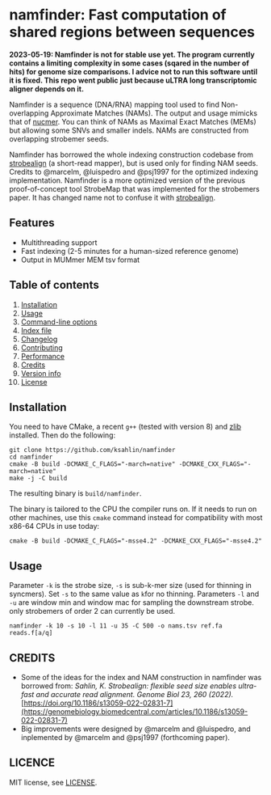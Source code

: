 # namfinder: Fast computation of shared regions between sequences

**2023-05-19: Namfinder is not for stable use yet. The program currently contains a limiting complexity in some cases (sqared in the number of hits) for genome size comparisons. I advice not to run this software until it is fixed. This repo went public just because uLTRA long transcriptomic aligner depends on it.**

Namfinder is a sequence (DNA/RNA) mapping tool used to find Non-overlapping Approximate Matches (NAMs).
The output and usage mimicks that of [nucmer](https://mummer.sourceforge.net/).
You can think of NAMs as Maximal Exact Matches (MEMs) but allowing some SNVs and smaller indels. NAMs are constructed from overlapping strobemer seeds. 


Namfinder has borrowed the whole indexing construction codebase from [strobealign](https://github.com/ksahlin/strobealign) (a short-read mapper), but is used only for finding NAM seeds. 
Credits to @marcelm, @luispedro and @psj1997 for the optimized indexing implementation.
Namfinder is a more optimized version of the previous proof-of-concept tool StrobeMap that was implemented for the strobemers paper.
It has changed name not to confuse it with [strobealign](https://github.com/ksahlin/strobealign).


## Features

- Multithreading support
- Fast indexing (2-5 minutes for a human-sized reference genome)
- Output in MUMmer MEM tsv format


## Table of contents

1. [Installation](#installation)
2. [Usage](#usage)
3. [Command-line options](#command-line-options)
4. [Index file](#index-files)
5. [Changelog](#changelog)
6. [Contributing](#contributing)
7. [Performance](#v07-performance)
8. [Credits](#credits)
9. [Version info](#version-info)
10. [License](#licence)

## Installation

You need to have CMake, a recent `g++` (tested with version 8) and [zlib](https://zlib.net/) installed.
Then do the following:
```
git clone https://github.com/ksahlin/namfinder
cd namfinder
cmake -B build -DCMAKE_C_FLAGS="-march=native" -DCMAKE_CXX_FLAGS="-march=native"
make -j -C build
```
The resulting binary is `build/namfinder`.

The binary is tailored to the CPU the compiler runs on.
If it needs to run on other machines, use this `cmake` command instead for compatibility with most x86-64 CPUs in use today:
```
cmake -B build -DCMAKE_C_FLAGS="-msse4.2" -DCMAKE_CXX_FLAGS="-msse4.2"
```


## Usage

Parameter `-k` is the strobe size, `-s` is sub-k-mer size (used for thinning in syncmers). Set `-s` to the same value as `k`for no thinning.
Parameters `-l` and `-u` are window min and window mac for sampling the downstream strobe. only strobemers of order 2 can currently be used.


```
namfinder -k 10 -s 10 -l 11 -u 35 -C 500 -o nams.tsv ref.fa reads.f[a/q]
```



CREDITS
----------------


- Some of the ideas for the index and NAM 
construction in namfinder was borrowed from: 
_Sahlin, K. Strobealign: flexible seed size enables ultra-fast and accurate read alignment. 
Genome Biol 23, 260 (2022)._ 
[https://doi.org/10.1186/s13059-022-02831-7](https://genomebiology.biomedcentral.com/articles/10.1186/s13059-022-02831-7)
- Big improvements were designed by @marcelm and @luispedro, and inplemented by @marcelm and @psj1997 (forthcoming paper). 

LICENCE
----------------

MIT license, see [LICENSE](https://github.com/ksahlin/strobealign/blob/main/LICENSE).

